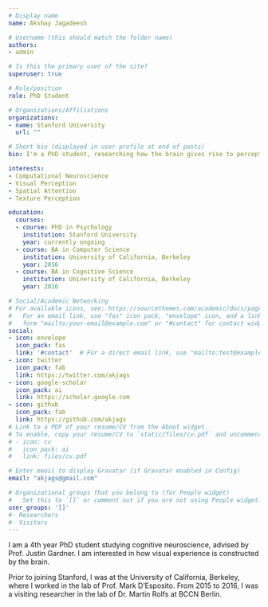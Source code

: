 ```yaml
---
# Display name
name: Akshay Jagadeesh

# Username (this should match the folder name)
authors:
- admin

# Is this the primary user of the site?
superuser: true

# Role/position
role: PhD Student

# Organizations/Affiliations
organizations:
- name: Stanford University
  url: ""

# Short bio (displayed in user profile at end of posts)
bio: I'm a PhD student, researching how the brain gives rise to perception and behavior.

interests:
- Computational Neuroscience
- Visual Perception
- Spatial Attention
- Texture Perception

education:
  courses:
  - course: PhD in Psychology
    institution: Stanford University
    year: currently ongoing
  - course: BA in Computer Science
    institution: University of California, Berkeley
    year: 2016
  - course: BA in Cognitive Science
    institution: University of California, Berkeley
    year: 2016

# Social/Academic Networking
# For available icons, see: https://sourcethemes.com/academic/docs/page-builder/#icons
#   For an email link, use "fas" icon pack, "envelope" icon, and a link in the
#   form "mailto:your-email@example.com" or "#contact" for contact widget.
social:
- icon: envelope
  icon_pack: fas
  link: '#contact'  # For a direct email link, use "mailto:test@example.org".
- icon: twitter
  icon_pack: fab
  link: https://twitter.com/akjags
- icon: google-scholar
  icon_pack: ai
  link: https://scholar.google.com
- icon: github
  icon_pack: fab
  link: https://github.com/akjags
# Link to a PDF of your resume/CV from the About widget.
# To enable, copy your resume/CV to `static/files/cv.pdf` and uncomment the lines below.
# - icon: cv
#   icon_pack: ai
#   link: files/cv.pdf

# Enter email to display Gravatar (if Gravatar enabled in Config)
email: "akjags@gmail.com"

# Organizational groups that you belong to (for People widget)
#   Set this to `[]` or comment out if you are not using People widget.
user_groups: '[]'
#- Researchers
#- Visitors
---
```

I am a 4th year PhD student studying cognitive neuroscience, advised by Prof. Justin Gardner. I am interested in how visual experience is constructed by the brain. 

Prior to joining Stanford, I was at the University of California, Berkeley, where I worked in the lab of Prof. Mark D’Esposito. From 2015 to 2016, I was a visiting researcher in the lab of Dr. Martin Rolfs at BCCN Berlin.
